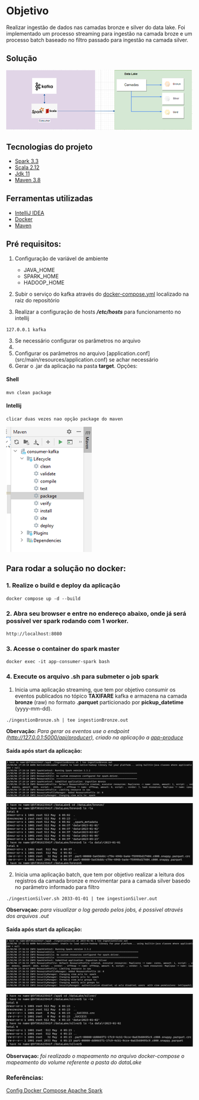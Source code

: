 # Objetivo

Realizar ingestão de dados nas camadas bronze e silver do data lake.
Foi implementado um processo streaming para ingestão na camada broze e um processo batch baseado no filtro passado para ingestão na camada silver.

## Solução
![](doc/img.png)

## Tecnologias do projeto
- [Spark 3.3](https://dlcdn.apache.org/spark/spark-3.3.2/spark-3.3.2-bin-hadoop3.tgz)
- [Scala 2.12](https://docs.scala-lang.org/)
- [Jdk 11](https://www.oracle.com/br/java/technologies/javase/jdk11-archive-downloads.html#license-lightbox)
- [Maven 3.8](https://maven.apache.org/docs/3.8.1/release-notes.html)

## Ferramentas utilizadas
- [IntelliJ IDEA](https://www.jetbrains.com/idea/download/download-thanks.html?platform=windows&code=IIC)
- [Docker](https://docs.docker.com/compose/install/)
- [Maven](https://maven.apache.org/download.cgi)


## Pré requisitos:
1. Configuração de variável de ambiente
   - JAVA_HOME
   - SPARK_HOME
   - HADOOP_HOME
   

2. Subir o serviço do kafka através do [docker-compose.yml](https://github.com/wesleyst5/case-data-engineer-experian/blob/main/docker-compose.yaml) localizado na raiz do repositório
3. Realizar a configuração de hosts **_/etc/hosts_** para funcionamento no intellij
```
127.0.0.1 kafka
```
3. Se necessário configurar os parâmetros no arquivo
4. 
4. Configurar os parâmetros no arquivo [application.conf] (src/main/resources/application.conf) se achar necessário
5. Gerar o .jar da aplicação na pasta **target**. Opções:
#### Shell
```
mvn clean package 
```
#### Intellij
```
clicar duas vezes nao opção package do maven  
```
![img_1.png](doc%2Fimg_1.png)


## Para rodar a solução no docker:

### 1. Realize o build e deploy da aplicação
```
docker compose up -d --build
```

### 2. Abra seu browser e entre no endereço abaixo, onde já será possível ver spark rodando com 1 worker.
```
http://localhost:8080
```

### 3. Acesse o container do spark master
```
docker exec -it app-consumer-spark bash
```

### 4. Execute os arquivo .sh para submeter o job spark

1. Inicia uma aplicação streaming, que tem por objetivo consumir os eventos publicados no tópico **TAXIFARE** kafka e armazena na camada **bronze** (raw) no formato **.parquet** particionado por **pickup_datetime** (yyyy-mm-dd).
```
./ingestionBronze.sh | tee ingestionBronze.out
```

**Obervação:** _Para gerar os eventos use o endpoint (http://127.0.0.1:5000/api/producer), criado na aplicação a [app-produce](https://github.com/wesleyst5/case-data-engineer-experian/tree/main/app-producer)_

#### Saída após start da aplicação:
![img_2.png](doc%2Fimg_2.png)

![img_3.png](doc%2Fimg_3.png)


2. Inicia uma aplicação batch, que tem por objetivo realizar a leitura dos registros da camada bronze e movimentar para a camada silver basedo no parâmetro informado para filtro
```
./ingestionSilver.sh 2033-01-01 | tee ingestionSilver.out
```

**Observaçao:** _para visualizar o log gerado pelos jobs, é possível através dos arquivos .out_

#### Saída após start da aplicação:
![img_4.png](doc%2Fimg_4.png)

![img_5.png](doc%2Fimg_5.png)

**Observaçao:** _foi realizado o mapeamento no arquivo docker-compose o mapeamento do volume referente a pasta do dataLake_

### Referências:

[Config Docker Compose Apache Spark](https://hub.docker.com/r/bitnami/spark/)
